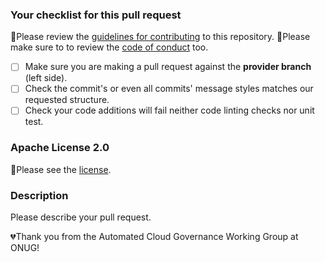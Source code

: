 ### Your checklist for this pull request
🚨Please review the [guidelines for contributing](CONTRIBUTING.md) to this repository.
🚨Please make sure to to review the [code of conduct](Covenant_Code_of_Conduct.md) too.

- [ ] Make sure you are making a pull request against the **provider branch** (left side).
- [ ] Check the commit's or even all commits' message styles matches our requested structure.
- [ ] Check your code additions will fail neither code linting checks nor unit test.

### Apache License 2.0
🚨Please see the [license](LICENSE.txt).


### Description
Please describe your pull request.


💔Thank you from the Automated Cloud Governance Working Group at ONUG!